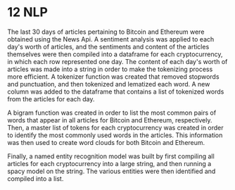# 12 NLP

The last 30 days of articles pertaining to Bitcoin and Ethereum were obtained using the News Api. A sentiment analysis was applied to each day's worth of articles, and the sentiments and content of the articles themselves were then compiled into a dataframe for each cryptocurrency, in which each row represented one day. The content of each day's worth of articles was made into a string in order to make the tokenizing process more efficient. A tokenizer function was created that removed stopwords and punctuation, and then tokenized and lematized each word. A new column was added to the dataframe that contains a list of tokenized words from the articles for each day.

A bigram function was created in order to list the most common pairs of words that appear in all articles for Bitcoin and Ethereum, respectively. Then, a master list of tokens for each cryptocurrency was created in order to identify the most commonly used words in the articles. This information was then used to create word clouds for both Bitcoin and Ethereum.

Finally, a named entity recognition model was built by first compiling all articles for each cryptocurrency into a large string, and then running a spacy model on the string. The various entities were then identified and compiled into a list.
